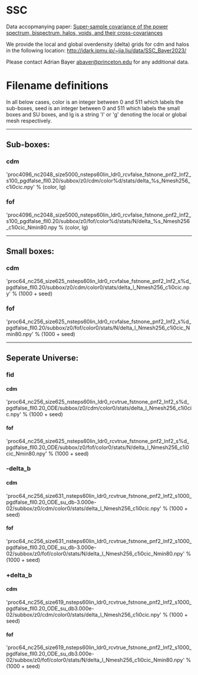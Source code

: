 # SSC

Data accopmanying paper: [Super-sample covariance of the power spectrum, bispectrum, halos, voids, and their cross-covariances](https://arxiv.org/abs/2210.15647)

We provide the local and global overdensity (delta) grids for cdm and halos in the following location: <http://idark.ipmu.jp/~jia.liu/data/SSC_Bayer2023/>

Please contact Adrian Bayer <abayer@princeton.edu> for any additional data.

# Filename definitions

In all below cases, color is an integer between 0 and 511 which labels the sub-boxes, seed is an integer between 0 and 511 which labels the small boxes and SU boxes, and lg is a string 'l' or 'g' denoting the local or global mesh respectively.

-------

## Sub-boxes:
### cdm
'proc4096_nc2048_size5000_nsteps60lin_ldr0_rcvfalse_fstnone_pnf2_lnf2_s100_pgdfalse_fll0.20/subbox/z0/cdm/color%d/stats/delta_%s_Nmesh256_c1i0cic.npy' % (color, lg)

### fof
'proc4096_nc2048_size5000_nsteps60lin_ldr0_rcvfalse_fstnone_pnf2_lnf2_s100_pgdfalse_fll0.20/subbox/z0/fof/color%d/stats/N/delta_%s_Nmesh256_c1i0cic_Nmin80.npy % (color, lg)

--------

## Small boxes:
### cdm
'proc64_nc256_size625_nsteps60lin_ldr0_rcvfalse_fstnone_pnf2_lnf2_s%d_pgdfalse_fll0.20/subbox/z0/cdm/color0/stats/delta_l_Nmesh256_c1i0cic.npy' % (1000 + seed)

### fof
'proc64_nc256_size625_nsteps60lin_ldr0_rcvfalse_fstnone_pnf2_lnf2_s%d_pgdfalse_fll0.20/subbox/z0/fof/color0/stats/N/delta_l_Nmesh256_c1i0cic_Nmin80.npy' % (1000 + seed)

--------

## Seperate Universe:
### fid

#### cdm
'proc64_nc256_size625_nsteps60lin_ldr0_rcvtrue_fstnone_pnf2_lnf2_s%d_pgdfalse_fll0.20_ODE/subbox/z0/cdm/color0/stats/delta_l_Nmesh256_c1i0cic.npy' % (1000 + seed)

#### fof
'proc64_nc256_size625_nsteps60lin_ldr0_rcvtrue_fstnone_pnf2_lnf2_s%d_pgdfalse_fll0.20_ODE/subbox/z0/fof/color0/stats/N/delta_l_Nmesh256_c1i0cic_Nmin80.npy' % (1000 + seed)

### -delta_b

#### cdm
'proc64_nc256_size631_nsteps60lin_ldr0_rcvtrue_fstnone_pnf2_lnf2_s1000_pgdfalse_fll0.20_ODE_su_db-3.000e-02/subbox/z0/cdm/color0/stats/delta_l_Nmesh256_c1i0cic.npy' % (1000 + seed)

#### fof
'proc64_nc256_size631_nsteps60lin_ldr0_rcvtrue_fstnone_pnf2_lnf2_s1000_pgdfalse_fll0.20_ODE_su_db-3.000e-02/subbox/z0/fof/color0/stats/N/delta_l_Nmesh256_c1i0cic_Nmin80.npy' % (1000 + seed)

### +delta_b
#### cdm
'proc64_nc256_size619_nsteps60lin_ldr0_rcvtrue_fstnone_pnf2_lnf2_s1000_pgdfalse_fll0.20_ODE_su_db3.000e-02/subbox/z0/cdm/color0/stats/delta_l_Nmesh256_c1i0cic.npy' % (1000 + seed)

#### fof
'proc64_nc256_size619_nsteps60lin_ldr0_rcvtrue_fstnone_pnf2_lnf2_s1000_pgdfalse_fll0.20_ODE_su_db3.000e-02/subbox/z0/fof/color0/stats/N/delta_l_Nmesh256_c1i0cic_Nmin80.npy' % (1000 + seed)
